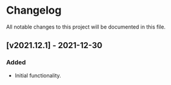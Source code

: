 # Changelog
All notable changes to this project will be documented in this file.

## [v2021.12.1] - 2021-12-30

### Added
- Initial functionality.